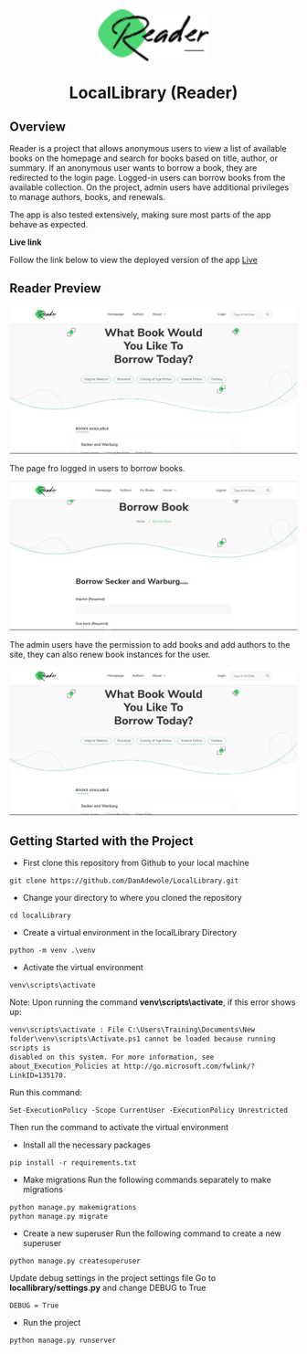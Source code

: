 <div align="center">
<img src="catalog/static/images/logo.png" alt="NotInk Logo" style="height: 90px; display: block; margin: 0 auto"/>
<h1>LocalLibrary (Reader)</h1>
</div>


## Overview
Reader is a project that allows anonymous users to view a list of available books on the homepage and search for books based on title, author, or summary. If an anonymous user wants to borrow a book, they are redirected to the login page. Logged-in users can borrow books from the available collection. On the project, admin users have additional privileges to manage authors, books, and renewals.

The app is also tested extensively, making sure most parts of the app behave as expected.

<p><strong> Live link </strong></p>

Follow the link below to view the deployed version of the app
[Live](https://reader-production-eb1.up.railway.app/catalog/)

## Reader Preview
![Reader_Home_Page](https://raw.githubusercontent.com/DanAdewole/LocalLibrary/main/catalog/static/images/home-page.jpg)

<p>The page fro logged in users to borrow books.</p>

![Reader_Borrow-page](https://raw.githubusercontent.com/DanAdewole/LocalLibrary/main/catalog/static/images/borrow-page.jpg)

<p>The admin users have the permission to add books and add authors to the site, they can also renew book instances for the user.</p>

![Reader_Add_author_Page](https://raw.githubusercontent.com/DanAdewole/LocalLibrary/main/catalog/static/images/home-page.jpg)


## Getting Started with the Project
* First clone this repository from Github to your local machine
```
git clone https://github.com/DanAdewole/LocalLibrary.git
```

* Change your directory to where you cloned the repository
```
cd localLibrary
```

* Create a virtual environment in the localLibrary Directory
```
python -m venv .\venv
```

* Activate the virtual environment
```
venv\scripts\activate
```
Note: Upon running the command **venv\scripts\activate**, if this error shows up:
```
venv\scripts\activate : File C:\Users\Training\Documents\New folder\venv\scripts\Activate.ps1 cannot be loaded because running scripts is 
disabled on this system. For more information, see about_Execution_Policies at http://go.microsoft.com/fwlink/?LinkID=135170.
```
Run this command: 
``` 
Set-ExecutionPolicy -Scope CurrentUser -ExecutionPolicy Unrestricted 
```
Then run the command to activate the virtual environment

* Install all the necessary packages
```
pip install -r requirements.txt
```

* Make migrations
Run the following commands separately to make migrations
```
python manage.py makemigrations
python manage.py migrate
```

* Create a new superuser
Run the following command to create a new superuser
```
python manage.py createsuperuser
```

Update debug settings in the project settings file
Go to **locallibrary/settings.py** and change DEBUG to True
```
DEBUG = True
```

* Run the project
```
python manage.py runserver
```


